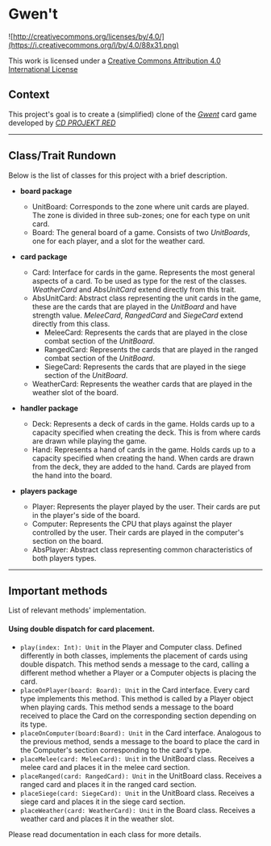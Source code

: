 # Gwen't

![http://creativecommons.org/licenses/by/4.0/](https://i.creativecommons.org/l/by/4.0/88x31.png)

This work is licensed under a
[Creative Commons Attribution 4.0 International License](http://creativecommons.org/licenses/by/4.0/)

Context
-------

This project's goal is to create a (simplified) clone of the
[_Gwent_](https://www.playgwent.com/en) card game developed by [_CD PROJEKT RED_](https://cdprojektred.com/en/)

---

Class/Trait Rundown
-------
Below is the list of classes for this project with a brief description.

+ **board package**
  + UnitBoard: Corresponds to the zone where unit cards are played. The zone is divided in three sub-zones; one for each type on unit card.
  + Board: The general board of a game. Consists of two *UnitBoards*, one for each player, and a slot for the weather card.
+ **card package**
  + Card: Interface for cards in the game. Represents the most general aspects of a card. To be used as type for the rest of the classes. *WeatherCard* and *AbsUnitCard* extend directly from this trait.
  + AbsUnitCard: Abstract class representing the unit cards in the game, these are the cards that are played in the *UnitBoard* and have strength value. *MeleeCard*, *RangedCard* and *SiegeCard* extend directly from this class.
    + MeleeCard: Represents the cards that are played in the close combat section of the *UnitBoard*.
    + RangedCard: Represents the cards that are played in the ranged combat section of the *UnitBoard*.
    + SiegeCard: Represents the cards that are played in the siege section of the *UnitBoard*.
  + WeatherCard: Represents the weather cards that are played in the weather slot of the board.

+ **handler package**
  + Deck: Represents a deck of cards in the game. Holds cards up to a capacity specified when creating the deck. This is from where cards are drawn while playing the game.
  + Hand: Represents a hand of cards in the game. Holds cards up to a capacity specified when creating the hand. When cards are drawn from the deck, they are added to the hand. Cards are played from the hand into the board.
+ **players package**
  + Player: Represents the player played by the user. Their cards are put in the player's side of the board.
  + Computer: Represents the CPU that plays against the player controlled by the user. Their cards are played in the computer's section on the board.
  + AbsPlayer: Abstract class representing common characteristics of both players types.
---

Important methods
-------
List of relevant methods' implementation.

#### Using double dispatch for card placement.

+ `play(index: Int): Unit` in the Player and Computer class. Defined differently in both classes, implements the placement of cards using double dispatch. This method sends a message to the card, calling a different method whether a Player or a Computer objects is placing the card.
+ `placeOnPlayer(board: Board): Unit` in the Card interface. Every card type implements this method. This method is called by a Player object when playing cards. This method sends a message to the board received to place the Card on the corresponding section depending on its type.
+ `placeOnComputer(board:Board): Unit` in the Card interface. Analogous to the previous method, sends a message to the board to place the card in the Computer's section corresponding to the card's type.
+ `placeMelee(card: MeleeCard): Unit` in the UnitBoard class. Receives a melee card and places it in the melee card section.
+ `placeRanged(card: RangedCard): Unit` in the UnitBoard class. Receives a ranged card and places it in the ranged card section.
+ `placeSiege(card: SiegeCard): Unit` in the UnitBoard class. Receives a siege card and places it in the siege card section.
+ `placeWeather(card: WeatherCard): Unit` in the Board class. Receives a weather card and places it in the weather slot.

Please read documentation in each class for more details.

